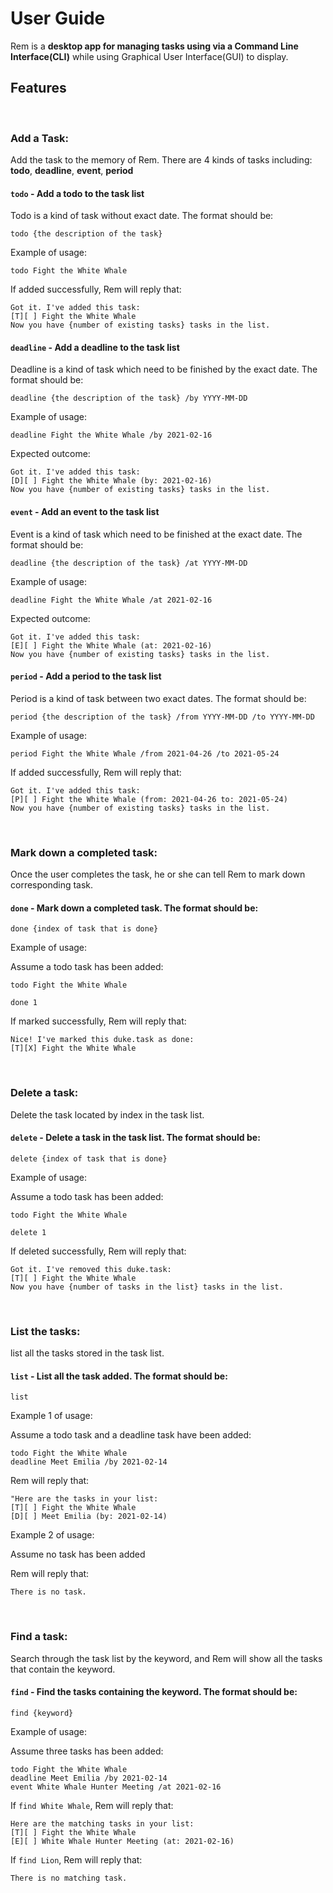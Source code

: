 # User Guide

Rem is a **desktop app for managing tasks using via a Command Line Interface(CLI)** while using Graphical User Interface(GUI) to display.

## Features 

</br>
  
### Add a Task:
Add the task to the memory of Rem. There are 4 kinds of tasks including:  
**todo**, **deadline**, **event**, **period**  

  #### `todo` - Add a todo to the task list

  Todo is a kind of task without exact date. The format should be:

  `todo {the description of the task}`

  Example of usage: 

  `todo Fight the White Whale`

  If added successfully, Rem will reply that:

  `Got it. I've added this task:`  
  `[T][ ] Fight the White Whale`   
  `Now you have {number of existing tasks} tasks in the list.`

  #### `deadline` - Add a deadline to the task list

  Deadline is a kind of task which need to be finished by the exact date. The format should be:

  `deadline {the description of the task} /by YYYY-MM-DD`

  Example of usage: 

  `deadline Fight the White Whale /by 2021-02-16`

  Expected outcome:

  `Got it. I've added this task:`  
  `[D][ ] Fight the White Whale (by: 2021-02-16)`  
  `Now you have {number of existing tasks} tasks in the list.`

  #### `event` - Add an event to the task list

  Event is a kind of task which need to be finished at the exact date. The format should be:

  `deadline {the description of the task} /at YYYY-MM-DD`

  Example of usage: 

  `deadline Fight the White Whale /at 2021-02-16`

  Expected outcome:

  `Got it. I've added this task:`  
  `[E][ ] Fight the White Whale (at: 2021-02-16)`  
  `Now you have {number of existing tasks} tasks in the list.`

  #### `period` - Add a period to the task list

  Period is a kind of task between two exact dates. The format should be:

  `period {the description of the task} /from YYYY-MM-DD /to YYYY-MM-DD`

  Example of usage: 

  `period Fight the White Whale /from 2021-04-26 /to 2021-05-24`

  If added successfully, Rem will reply that:

  `Got it. I've added this task:`  
  `[P][ ] Fight the White Whale (from: 2021-04-26 to: 2021-05-24)`   
  `Now you have {number of existing tasks} tasks in the list.`

</br>

### Mark down a completed task:
Once the user completes the task, he or she can tell Rem to mark down corresponding task.

  #### `done` - Mark down a completed task. The format should be:

  `done {index of task that is done}`

  Example of usage: 

  Assume a todo task has been added:

  `todo Fight the White Whale`

  `done 1`

  If marked successfully, Rem will reply that:

  `Nice! I've marked this duke.task as done:`  
  `[T][X] Fight the White Whale`

</br>
  
### Delete a task:
Delete the task located by index in the task list.

  #### `delete` - Delete a task in the task list. The format should be:

  `delete {index of task that is done}`

  Example of usage: 

  Assume a todo task has been added:

  `todo Fight the White Whale`

  `delete 1`

  If deleted successfully, Rem will reply that:

  `Got it. I've removed this duke.task:`  
  `[T][ ] Fight the White Whale`  
  `Now you have {number of tasks in the list} tasks in the list.`
  
</br>
  
### List the tasks:
list all the tasks stored in the task list.

  #### `list` - List all the task added. The format should be:

  `list`

  Example 1 of usage:  

  Assume a todo task and a deadline task have been added:

  `todo Fight the White Whale`  
  `deadline Meet Emilia /by 2021-02-14`

  Rem will reply that:

  `"Here are the tasks in your list:`  
  `[T][ ] Fight the White Whale`  
  `[D][ ] Meet Emilia (by: 2021-02-14)`

  Example 2 of usage:

  Assume no task has been added

  Rem will reply that:

  `There is no task.`
 
</br>
  
### Find a task:
Search through the task list by the keyword, and Rem will show all the tasks that contain the keyword.

  #### `find` - Find the tasks containing the keyword. The format should be:

  `find {keyword}`

  Example of usage: 

  Assume three tasks has been added:

  `todo Fight the White Whale`  
  `deadline Meet Emilia /by 2021-02-14`  
  `event White Whale Hunter Meeting /at 2021-02-16`

  If `find White Whale`, Rem will reply that:

  `Here are the matching tasks in your list:`   
  `[T][ ] Fight the White Whale`  
  `[E][ ] White Whale Hunter Meeting (at: 2021-02-16)`

  If `find Lion`, Rem will reply that:

  `There is no matching task.`


